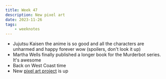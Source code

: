 ```yaml
---
title: Week 47
description: New pixel art
date: 2023-11-26
tags:
    - weeknotes
---
```


- Jujutsu Kaisen the anime is so good and all the characters are unharmed and happy forever wow (spoilers, don't look it up)
- Martha Wells finally published a longer book for the Murderbot series. It's awesome
- Back on West Coast time
- New [pixel art project](/pixelart) is up
